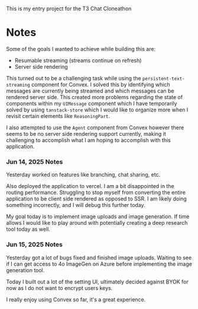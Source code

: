 This is my entry project for the T3 Chat Cloneathon

# Notes

Some of the goals I wanted to achieve while building this are:

- Resumable streaming (streams continue on refresh)
- Server side rendering

This turned out to be a challenging task while using the `persistent-text-streaming` component for Convex. I solved this by identifying
which messages are currently being streamed and which messages can be rendered server side. This created more problems regarding the state
of components within my `UIMessage` component which I have temporarily solved by using `tanstack-store` which I would like to organize more
when I revisit certain elements like `ReasoningPart`.

I also attempted to use the `Agent` component from Convex however there seems to be no server side rendering support currently, making it
challenging to accomplish what I am hoping to accomplish with this application.

### Jun 14, 2025 Notes

Yesterday worked on features like branching, chat sharing, etc.

Also deployed the application to vercel. I am a bit disappointed in the routing performance. Struggling to stop myself from converting the
entire application to be client side rendered as opposed to SSR. I am likely doing something incorrectly, and I will debug this further today.

My goal today is to implement image uploads and image generation. If time allows I would like to play around with potentially creating a deep
research tool today as well.

### Jun 15, 2025 Notes

Yesterday got a lot of bugs fixed and finished image uploads. Waiting to see if I can get access to 4o ImageGen on Azure before implementing the image generation tool.

Today I built out a lot of the setting UI, ultimately decided against BYOK for now as I do not want to encrypt users keys.

I really enjoy using Convex so far, it's a great experience.

